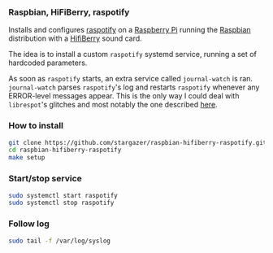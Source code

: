 ### Raspbian, HiFiBerry, raspotify

Installs and configures [raspotify](https://github.com/dtcooper/raspotify) on a [Raspberry Pi](https://www.raspberrypi.org/) running the [Raspbian](https://raspbian.org/) distribution with a [HifiBerry](https://www.hifiberry.com/) sound card.

The idea is to install a custom `raspotify` systemd service, running a set of
hardcoded parameters. 

As soon as `raspotify` starts, an extra service called `journal-watch` is ran. 
`journal-watch` parses `raspotify`'s log and restarts `raspotify` whenever any
ERROR-level messages appear. This is the only way I could deal with `librespot`'s glitches and most
notably the one described [here](https://github.com/librespot-org/librespot/issues/241).

### How to install

```sh
git clone https://github.com/stargazer/raspbian-hifiberry-raspotify.git
cd raspbian-hifiberry-raspotify
make setup
```

### Start/stop service

```sh
sudo systemctl start raspotify
sudo systemctl stop raspotify
```

### Follow log

```sh
sudo tail -f /var/log/syslog
```
